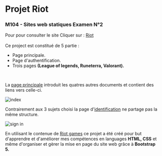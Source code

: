 # Projet Riot 
<h3>M104 - Sites web statiques Examen N°2</h3>
Pour pour consulter le site Cliquer sur : <a href="https://anasfiguigui.github.io/Site-web-static-exam/">Riot</a><br><br>
<!-- Ce projet -->
Ce project est constitué de 5 partie :
<ul>
  <li>Page principale.</li>
  <li>Page d'authentification.</li>  
  <li>Trois pages <strong>(League of legends, Runeterra, Valorant).</strong></li>
</ul><br>

La <a href="index.html">page principale</a> introduit les quatres autres documents et contient des liens vers celle-ci.<br>

![index](https://user-images.githubusercontent.com/92400545/171434382-d19cbe68-6ec3-45ad-bfb5-dc1dff74649e.png)

Contrairement aux 3 sujets choisi la page d'<a href="sign in/Sign in.html">identification</a> ne partage pas la même structure.

![sign in](https://user-images.githubusercontent.com/92400545/171434412-40f5758c-385e-4fdd-bc47-853bbf39d42c.png)


En utilisant le contenue de <a href="https://www.riotgames.com/en">Riot games</a> ce projet a été créé pour but d'apprendre et d'améliorer mes compétences en languages <strong>HTML, CSS</strong> et même d'organiser et gèrer la mise en page du site web grâce à <strong>Bootstrap 5.</strong>
